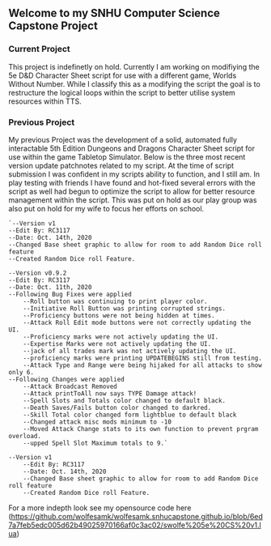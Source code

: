 ## Welcome to my SNHU Computer Science Capstone Project

### Current Project
This project is indefinetly on hold.
Currently I am working on modifiying the 5e D&D Character Sheet script for use with a different game, Worlds Without Number. While I classify this as a modifying the script the goal is to restructure the logical loops within the script to better utilise system resources within TTS.

### Previous Project

My previous Project was the development of a solid, automated fully interactable 5th Edition Dungeons and Dragons Character Sheet script for use within the game Tabletop Simulator.
Below is the three most recent version update patchnotes related to my script. At the time of script submission I was confident in my scripts ability to function, and I still am. In play testing with friends I have found and hot-fixed several errors with the script as well had begun to optimize the script to allow for better resource management within the script. This was put on hold as our play group was also put on hold for my wife to focus her efforts on school.

```Recent Patchnotes
`--Version v1
--Edit By: RC3117
--Date: Oct. 14th, 2020
--Changed Base sheet graphic to allow for room to add Random Dice roll feature
--Created Random Dice roll Feature.

--Version v0.9.2
--Edit By: RC3117
--Date: Oct. 11th, 2020
--Following Bug Fixes were applied
	--Roll button was continuing to print player color.
	--Initiative Roll Button was printing corrupted strings.
	--Proficiency buttons were not being hidden at times.
	--Attack Roll Edit mode buttons were not correctly updating the UI.
	--Proficiency marks were not actively updating the UI.
	--Expertise Marks were not actively updating the UI.
	--jack of all trades mark was not actively updating the UI.
	--proficiency marks were printing UPDATEBEGINS still from testing.
	--Attack Type and Range were being hijaked for all attacks to show only 6.
--Following Changes were applied
	--Attack Broadcast Removed
	--Attack printToAll now says TYPE Damage attack!
	--Spell Slots and Totals color changed to default black.
	--Death Saves/Fails button color changed to darkred.
	--Skill Total color changed form lightblue to default black
	--Changed attack misc mods minimum to -10
	--Moved Attack Change stats to its own function to prevent prgram overload.
	--upped Spell Slot Maximum totals to 9.`
	
--Version v1
	--Edit By: RC3117
	--Date: Oct. 14th, 2020
	--Changed Base sheet graphic to allow for room to add Random Dice roll feature
	--Created Random Dice roll Feature.
```

For a more indepth look see my opensource code here (https://github.com/wolfesamk/wolfesamk.snhucapstone.github.io/blob/6ed7a7feb5edc005d62b49025970166af0c3ac02/swolfe%205e%20CS%20v1.lua)
